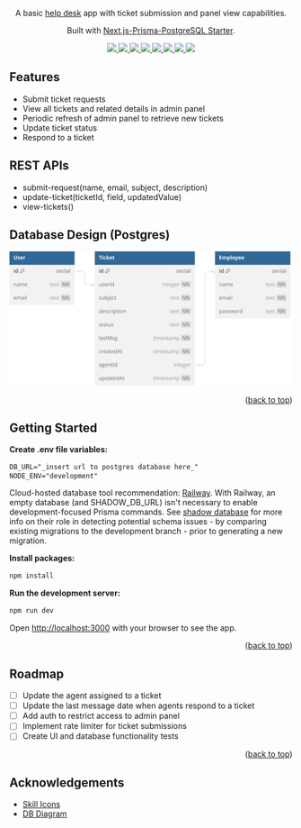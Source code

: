 <p align="center">A basic <a href="https://ag-help-desk.vercel.app/">help desk</a> app with ticket submission and panel view capabilities.</p>
<p align="center">Built with <a href="https://github.com/vercel/nextjs-postgres-auth-starter">Next.js-Prisma-PostgreSQL Starter</a>.</p>

<p align="center">
  <a href="https://www.typescriptlang.org/">
    <img src="https://skillicons.dev/icons?i=ts" />
  </a>
  <a href="https://developer.mozilla.org/en-US/">
    <img src="https://skillicons.dev/icons?i=js" />
  </a>
  <a href="https://react.dev/">
    <img src="https://skillicons.dev/icons?i=react" />
  </a>
  <a href="https://nextjs.org/">
    <img src="https://skillicons.dev/icons?i=nextjs" />
  </a>
  <a href="https://tailwindcss.com/">
    <img src="https://skillicons.dev/icons?i=tailwind" />
  </a>
  <a href="https://www.prisma.io/">
    <img src="https://skillicons.dev/icons?i=prisma" />
  </a>
  <a href="https://www.postgresql.org/">
    <img src="https://skillicons.dev/icons?i=postgres" />
  </a>
  <a href="https://vercel.com/">
    <img src="https://skillicons.dev/icons?i=vercel" />
  </a>
</p>

## Features

- Submit ticket requests
- View all tickets and related details in admin panel
- Periodic refresh of admin panel to retrieve new tickets
- Update ticket status
- Respond to a ticket

## REST APIs

- submit-request(name, email, subject, description)
- update-ticket(ticketId, field, updatedValue)
- view-tickets()

## Database Design (Postgres)

![Database design](./public/db-design.svg)

<p align="right">(<a href="#readme-top">back to top</a>)</p>

## Getting Started

**Create .env file variables:**

```base
DB_URL="_insert url to postgres database here_"
NODE_ENV="development"
```

Cloud-hosted database tool recommendation: [Railway](https://railway.app/). With Railway, an empty database (and SHADOW_DB_URL) isn't necessary to enable development-focused Prisma commands. See [shadow database](https://www.prisma.io/docs/concepts/components/prisma-migrate/shadow-database) for more info on their role in detecting potential schema issues - by comparing existing migrations to the development branch - prior to generating a new migration.

**Install packages:**

```bash
npm install
```

**Run the development server:**

```bash
npm run dev
```

Open [http://localhost:3000](http://localhost:3000) with your browser to see the app.

<p align="right">(<a href="#readme-top">back to top</a>)</p>

## Roadmap

- [ ] Update the agent assigned to a ticket
- [ ] Update the last message date when agents respond to a ticket
- [ ] Add auth to restrict access to admin panel
- [ ] Implement rate limiter for ticket submissions
- [ ] Create UI and database functionality tests

<p align="right">(<a href="#readme-top">back to top</a>)</p>

## Acknowledgements

- [Skill Icons](https://skillicons.dev)
- [DB Diagram](https://dbdiagram.io/)